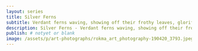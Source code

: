 ```yaml
---
layout: series
title: Silver Ferns
subtitle: Verdant ferns waving, showing off their frothy leaves, glorifying God.
description: Silver Ferns - Verdant ferns waving, showing off their frothy leaves, glorifying God.
publish: # notyet or blank
image: /assets/p/art-photographs/rokma_art_photography-190420_3793.jpeg
---
```

